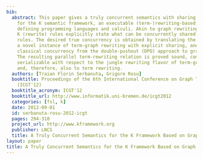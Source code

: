```yaml
---
bib:
  abstract: This paper gives a truly concurrent semantics with sharing of resources
    for the K semantic framework, an executable (term-)rewriting-based formalism for
    defining programming languages and calculi. Akin to graph rewriting rules, the
    K (rewrite) rules explicitly state what can be concurrently shared with other
    rules. The desired true concurrency is obtained by translating the K rules into
    a novel instance of term-graph rewriting with explicit sharing, and then using
    classical concurrency from the double-pushout (DPO) approach to graph rewriting.
    The resulting parallel term-rewriting relation is proved sound, complete, and
    serializable with respect to the jungle rewriting flavor of term-graph rewriting,
    and, therefore, also to term rewriting.
  authors: [Traian Florin Serbanuta, Grigore Rosu]
  booktitle: Proceedings of the 6th International Conference on Graph Transformation
    (ICGT'12)
  booktitle_acronym: ICGT'12
  booktitle_url: http://www.informatik.uni-bremen.de/icgt2012
  categories: [fsl, k]
  date: 2012-09-01
  id: serbanuta-rosu-2012-icgt
  pages: 294-310
  project_url: http://www.kframework.org
  publisher: LNCS
  title: A Truly Concurrent Semantics for the K Framework Based on Graph Transformations
layout: paper
title: A Truly Concurrent Semantics for the K Framework Based on Graph Transformations
---
```

